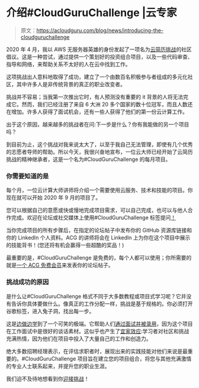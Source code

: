 # 介绍#CloudGuruChallenge |云专家

> 原文：<https://acloudguru.com/blog/news/introducing-the-cloudguruchallenge>

2020 年 4 月，我以 AWS 无服务器英雄的身份发起了一项名为[云简历挑战](https://cloudresumechallenge.dev)的社区倡议。这是一种尝试，通过提供一个策划好的投资组合项目，以及一些代码审查、指导和网络，来帮助关系不太好的人在云中找到工作。

这项挑战出人意料地取得了成功，建立了一个由数百名积极参与者组成的多元化社区，其中许多人是非传统背景的真正的职业改变者。

挑战并不容易；当我第一次推出它时，有人预测没有重要的 it 背景的人将无法完成它。然而，我们已经注册了来自 6 大洲 20 多个国家的数十位冠军，而且人数还在增加。许多人获得了面试机会，还有一些人获得了他们的第一份云计算工作。

出于这个原因，越来越多的挑战者在问:下一步是什么？你有我能做的另一个项目吗？

到目前为止，这个挑战对我来说太大了，以至于我自己无法管理，即使有几个优秀的志愿者导师的帮助。所以今天，我很兴奋地宣布，一位云大师已经开始了云简历挑战的精神继承者，这是一个名为#CloudGuruChallenge 的每月项目。

### 你需要知道的是

每个月，一位云计算大师讲师将介绍一个需要使用云服务、技术和技能的项目。你现在就可以开始 2020 年 9 月的项目了。

您可以根据自己的意愿或快或慢地完成项目需求，可以自己完成，也可以与他人合作完成。欢迎在论坛或社交媒体上使用#CloudGuruChallenge 标签提问[！](https://acloud.guru/forums/cloud-guru-challenge/recent?p=1)

当你完成项目的所有步骤后，在指定的论坛帖子中发布你的 GitHub 资源库链接和你的 LinkedIn 个人资料。ACG 的讲师将会在 LinkedIn 上为你在这个项目中展示的技能背书！(您还将有机会赢得一些超酷的奖品！)

最重要的是，#CloudGuruChallenge 是免费的，每个人都可以使用；你所需要的就是[一个 ACG 免费会员](https://acloudguru.com/pricing)来发表你的论坛帖子。

### 挑战成功的原因

是什么让#CloudGuruChallenge 格式不同于大多数教程或项目式学习呢？它并没有告诉你具体要做什么。像真正的工作分配一样，挑战是基于规格的。你必须打开谷歌标签，进入兔子洞，找出每一步。

这是[边做边学](https://acloudguru.com/learn-by-doing)到了一个可笑的极端。它帮助人们[通过面试并被录用](https://cloudresumechallenge.dev/halloffame)，因为这个项目在工作面试中是很好的谈话素材。这似乎也产生了[宜家效应](https://en.wikipedia.org/wiki/IKEA_effect#:~:text=The%20IKEA%20effect%20is%20a,of%20furniture%20that%20require%20assembly.):学习者对社区和挑战充满热情，因为他们在项目中投入了大量自己的工作和创造力。

绝大多数招聘经理表示，在评估求职者时，展现出来的实践技能对他们来说是最重要的。#CloudGuruChallenge 项目旨在建立您的项目组合，将您与其他充满激情的专业人士联系起来，并提升您的职业生涯。

我们迫不及待地想看到你[迎接挑战](https://acloudguru.com/blog/engineering/cloudguruchallenge-python-aws-etl)！